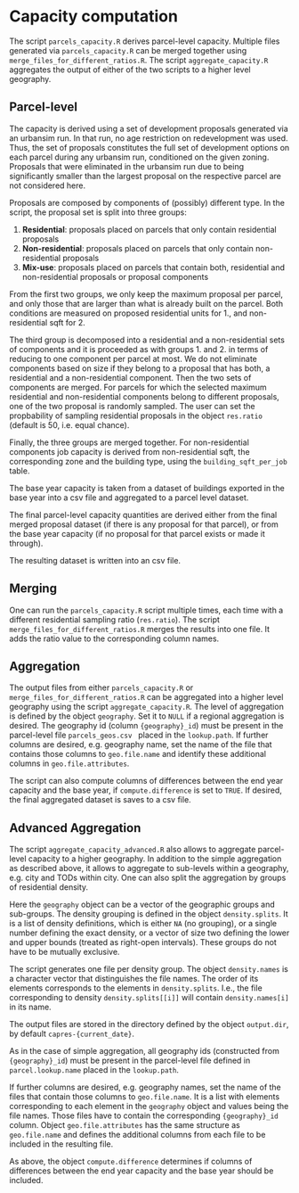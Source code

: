# Capacity computation

The script `parcels_capacity.R` derives parcel-level capacity. Multiple files generated via `parcels_capacity.R` can be merged together using `merge_files_for_different_ratios.R`. The script `aggregate_capacity.R` aggregates the output of either of the two scripts to a higher level geography. 

## Parcel-level

The capacity is derived using a set of development proposals generated via an urbansim run. In that run, no age restriction on redevelopment was used. Thus, the set of proposals constitutes the full set of development options on each parcel during any urbansim run, conditioned on the given zoning. Proposals that were eliminated in the urbansim run due to being significantly smaller than the largest proposal on the respective parcel are not considered here.

Proposals are composed by components of (possibly) different type. In the script, the proposal set is split into three groups:

1. **Residential**: proposals placed on parcels that only contain residential proposals 
2. **Non-residential**: proposals placed on parcels that only contain non-residential proposals
3. **Mix-use**: proposals placed on parcels that contain both, residential and non-residential proposals or proposal components

From the first two groups, we only keep the maximum proposal per parcel, and only those that are larger than what is already built on the parcel. Both conditions are measured on proposed residential units for 1., and non-residential sqft for 2. 

The third group is decomposed into a residential and a non-residential sets of components and it is proceeded as with groups 1. and 2. in terms of reducing to one component per parcel at most. We do not eliminate components based on size if they belong to a proposal that has both, a residential and a non-residential component. Then the two sets of components are merged. For parcels for which the selected maximum residential and non-residential components belong to different proposals, one of the two proposal is randomly sampled. The user can set the propbability of sampling residential proposals in the object `res.ratio` (default is 50, i.e. equal chance).

Finally, the three groups are merged together. For non-residential components job capacity is derived from non-residential sqft, the corresponding zone and the building type, using the `building_sqft_per_job` table. 

The base year capacity is taken from a dataset of buildings exported in the base year into a csv file and aggregated to a parcel level dataset.  

The final parcel-level capacity quantities are derived either from the final merged proposal dataset (if there is any proposal for that parcel), or from the base year capacity (if no proposal for that parcel exists or made it through). 

The resulting dataset is written into an csv file.

## Merging 

One can run the `parcels_capacity.R` script multiple times, each time with a different residential sampling ratio (`res.ratio`). The script `merge_files_for_different_ratios.R` merges the results into one file. It adds the ratio value to the corresponding column names.

## Aggregation

The output files from either `parcels_capacity.R` or `merge_files_for_different_ratios.R` can be aggregated into a higher level geography using the script `aggregate_capacity.R`. The level of aggregation is defined by the object `geography`. Set it to `NULL` if a regional aggregation is desired. The geography id (column `{geography}_id`) must be present in the parcel-level file `parcels_geos.csv ` placed in the `lookup.path`. If further columns are desired, e.g. geography name, set the name of the file that contains those columns to `geo.file.name` and identify these additional columns in `geo.file.attributes`.

The script can also compute columns of differences between the end year capacity and the base year, if `compute.difference` is set to `TRUE`. If desired, the final aggregated dataset is saves to a csv file. 

## Advanced Aggregation

The script `aggregate_capacity_advanced.R` also allows to aggregate parcel-level capacity to a higher geography. In addition to the simple aggregation as described above, it allows to aggregate to sub-levels within a geography, e.g. city and TODs within city. One can also split the aggregation by groups of residential density. 

Here the `geography` object can be a vector of the geographic groups and sub-groups. The density grouping is defined in the object `density.splits`. It is a list of density definitions, which is either `NA` (no grouping), or a single number defining the exact density, or a vector of size two defining the lower and upper bounds (treated as right-open intervals). These groups do not have to be mutually exclusive.

The script generates one file per density group. The object `density.names` is a character vector that distinguishes the file names. The order of its elements corresponds to the elements in `density.splits`. I.e., the file corresponding to density `density.splits[[i]]` will contain  `density.names[i]` in its name.

The output files are stored in the directory defined by the object `output.dir`, by default `capres-{current_date}`.

As in the case of simple aggregation, all geography ids (constructed from `{geography}_id`) must be present in the parcel-level file defined in `parcel.lookup.name` placed in the `lookup.path`.

If further columns are desired, e.g. geography names, set the name of the files that contain those columns to `geo.file.name`. It is a list with elements corresponding to each element in the `geography` object and values being the file names. Those files have to contain the corresponding `{geography}_id` column. Object `geo.file.attributes` has the same structure as `geo.file.name` and defines the additional columns from each file to be included in the resulting file.

As above, the object `compute.difference` determines if columns of differences between the end year capacity and the base year should be included.


   

 